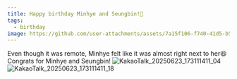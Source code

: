 ```yaml
---
title: Happy birthday Minhye and Seungbin!🎈
tags:
  - birthday
image: https://github.com/user-attachments/assets/7a15f106-f740-41d5-b5a5-0c63b888237a
---
```


Even though it was remote, Minhye felt like it was almost right next to her😆
Congrats for Minhye and Seungbin!
![KakaoTalk_20250623_173111411_04](https://github.com/user-attachments/assets/7a15f106-f740-41d5-b5a5-0c63b888237a)
![KakaoTalk_20250623_173111411_18](https://github.com/user-attachments/assets/03295327-9166-4de7-b5aa-04fc0033e2a0)
